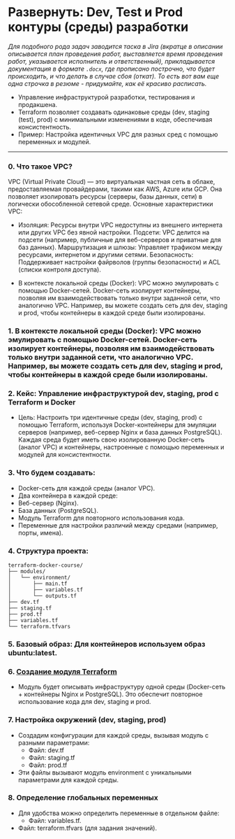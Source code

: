 # Развернуть: Dev, Test и Prod контуры (среды) разработки

_Для подобного рода задач заводится таска в Jira (вкратце в описании описывается план проведения работ, выставляется время проведения работ, указывается исполнитель и ответственный), прикладывается документация в формате `.docx`, где прописано построчно, что будет происходить, и что делать в случае сбоя (откат). То есть вот вам еще одна строчка в резюме - придумайте, как её красиво расписать._

- Управление инфраструктурой разработки, тестирования и продакшена.
- Terraform позволяет создавать одинаковые среды (dev, staging (test), prod) с минимальными изменениями в коде, обеспечивая консистентность.
- Пример: Настройка идентичных VPC для разных сред с помощью переменных и модулей.

--- 

### 0. Что такое VPC?
VPC (Virtual Private Cloud) — это виртуальная частная сеть в облаке, предоставляемая провайдерами, такими как AWS, Azure или GCP. Она позволяет изолировать ресурсы (серверы, базы данных, сети) в логически обособленной сетевой среде. Основные характеристики VPC:

- Изоляция: Ресурсы внутри VPC недоступны из внешнего интернета или других VPC без явной настройки.
Подсети: VPC делится на подсети (например, публичные для веб-серверов и приватные для баз данных).
Маршрутизация и шлюзы: Управляет трафиком между ресурсами, интернетом и другими сетями.
Безопасность: Поддерживает настройки файрволов (группы безопасности) и ACL (списки контроля доступа).

- В контексте локальной среды (Docker): VPC можно эмулировать с помощью Docker-сетей. Docker-сеть изолирует контейнеры, позволяя им взаимодействовать только внутри заданной сети, что аналогично VPC. Например, вы можете создать сеть для dev, staging и prod, чтобы контейнеры в каждой среде были изолированы.

### 1. В контексте локальной среды (Docker): VPC можно эмулировать с помощью Docker-сетей. Docker-сеть изолирует контейнеры, позволяя им взаимодействовать только внутри заданной сети, что аналогично VPC. Например, вы можете создать сеть для dev, staging и prod, чтобы контейнеры в каждой среде были изолированы.

### 2. Кейс: Управление инфраструктурой dev, staging, prod с Terraform и Docker
- Цель: Настроить три идентичные среды (dev, staging, prod) с помощью Terraform, используя Docker-контейнеры для эмуляции серверов (например, веб-сервер Nginx и база данных PostgreSQL). Каждая среда будет иметь свою изолированную Docker-сеть (аналог VPC) и контейнеры, настроенные с помощью переменных и модулей для консистентности.

### 3. Что будем создавать:
- Docker-сеть для каждой среды (аналог VPC).
- Два контейнера в каждой среде:
- Веб-сервер (Nginx).
- База данных (PostgreSQL).
- Модуль Terraform для повторного использования кода.
- Переменные для настройки различий между средами (например, порты, имена).

### 4. Структура проекта:
```
terraform-docker-course/
├── modules/
│   └── environment/
│       ├── main.tf
│       ├── variables.tf
│       └── outputs.tf
├── dev.tf
├── staging.tf
├── prod.tf
├── variables.tf
└── terraform.tfvars
```
### 5. Базовый образ: Для контейнеров используем образ ubuntu:latest.

### 6. [Создание модуля Terraform](https://github.com/lamjob1993/terraform-monitoring/tree/main/terraform/tasks/terraform_project/modules/environment)

- Модуль будет описывать инфраструктуру одной среды (Docker-сеть + контейнеры Nginx и PostgreSQL). Это обеспечит повторное использование кода для dev, staging и prod.

### 7. Настройка окружений (dev, staging, prod)
- Создадим конфигурации для каждой среды, вызывая модуль с разными параметрами:
   - Файл: dev.tf
   - Файл: staging.tf
   - Файл: prod.tf
- Эти файлы вызывают модуль environment с уникальными параметрами для каждой среды.

### 8. Определение глобальных переменных
- Для удобства можно определить переменные в отдельном файле:
   - Файл: variables.tf.
- Файл: terraform.tfvars (для задания значений).
